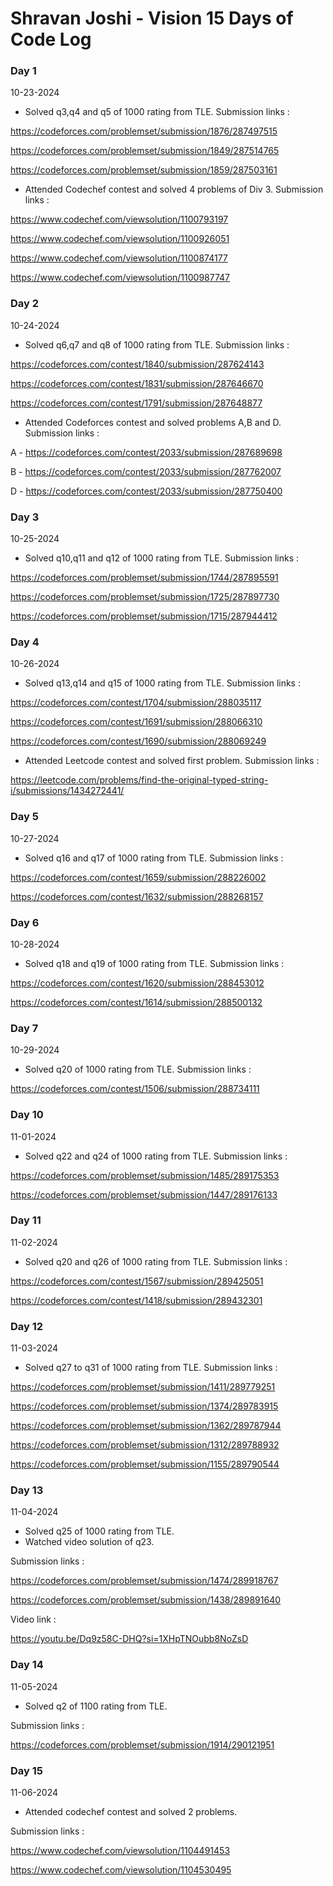 # Shravan Joshi - Vision 15 Days of Code Log

### Day 1

10-23-2024

- Solved q3,q4 and q5 of 1000 rating from TLE. 
Submission links : 

https://codeforces.com/problemset/submission/1876/287497515

https://codeforces.com/problemset/submission/1849/287514765

https://codeforces.com/problemset/submission/1859/287503161

- Attended Codechef contest and solved 4 problems of Div 3.
Submission links :

https://www.codechef.com/viewsolution/1100793197

https://www.codechef.com/viewsolution/1100926051

https://www.codechef.com/viewsolution/1100874177

https://www.codechef.com/viewsolution/1100987747


### Day 2

10-24-2024

- Solved q6,q7 and q8 of 1000 rating from TLE. 
Submission links : 

https://codeforces.com/contest/1840/submission/287624143

https://codeforces.com/contest/1831/submission/287646670

https://codeforces.com/contest/1791/submission/287648877

- Attended Codeforces contest and solved problems A,B and D.
Submission links :

A - https://codeforces.com/contest/2033/submission/287689698

B - https://codeforces.com/contest/2033/submission/287762007

D - https://codeforces.com/contest/2033/submission/287750400


### Day 3

10-25-2024

- Solved q10,q11 and q12 of 1000 rating from TLE. 
Submission links : 

https://codeforces.com/problemset/submission/1744/287895591

https://codeforces.com/problemset/submission/1725/287897730

https://codeforces.com/problemset/submission/1715/287944412


### Day 4

10-26-2024

- Solved q13,q14 and q15 of 1000 rating from TLE. 
Submission links : 

https://codeforces.com/contest/1704/submission/288035117

https://codeforces.com/contest/1691/submission/288066310

https://codeforces.com/contest/1690/submission/288069249

- Attended Leetcode contest and solved first problem.
Submission links :

https://leetcode.com/problems/find-the-original-typed-string-i/submissions/1434272441/


### Day 5

10-27-2024

- Solved q16 and q17 of 1000 rating from TLE.
Submission links :

https://codeforces.com/contest/1659/submission/288226002

https://codeforces.com/contest/1632/submission/288268157


### Day 6

10-28-2024

- Solved q18 and q19 of 1000 rating from TLE.
Submission links :

https://codeforces.com/contest/1620/submission/288453012

https://codeforces.com/contest/1614/submission/288500132


### Day 7

10-29-2024

- Solved q20 of 1000 rating from TLE.
Submission links :

https://codeforces.com/contest/1506/submission/288734111


### Day 10

11-01-2024

- Solved q22 and q24 of 1000 rating from TLE.
Submission links :

https://codeforces.com/problemset/submission/1485/289175353

https://codeforces.com/problemset/submission/1447/289176133


### Day 11

11-02-2024

- Solved q20 and q26 of 1000 rating from TLE.
Submission links :

https://codeforces.com/contest/1567/submission/289425051

https://codeforces.com/contest/1418/submission/289432301


### Day 12

11-03-2024

- Solved q27 to q31 of 1000 rating from TLE.
Submission links :

https://codeforces.com/problemset/submission/1411/289779251

https://codeforces.com/problemset/submission/1374/289783915

https://codeforces.com/problemset/submission/1362/289787944

https://codeforces.com/problemset/submission/1312/289788932

https://codeforces.com/problemset/submission/1155/289790544


### Day 13

11-04-2024

- Solved q25 of 1000 rating from TLE.
- Watched video solution of q23.

Submission links :

https://codeforces.com/problemset/submission/1474/289918767

https://codeforces.com/problemset/submission/1438/289891640

Video link : 

https://youtu.be/Dq9z58C-DHQ?si=1XHpTNOubb8NoZsD



### Day 14

11-05-2024

- Solved q2 of 1100 rating from TLE.
  
Submission links :

https://codeforces.com/problemset/submission/1914/290121951


### Day 15

11-06-2024

- Attended codechef contest and solved 2 problems.
  
Submission links :

https://www.codechef.com/viewsolution/1104491453

https://www.codechef.com/viewsolution/1104530495


